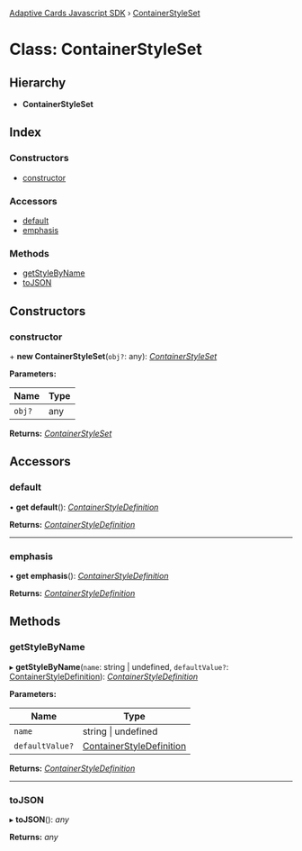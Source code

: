 [Adaptive Cards Javascript SDK](../README.md) › [ContainerStyleSet](containerstyleset.md)

# Class: ContainerStyleSet

## Hierarchy

* **ContainerStyleSet**

## Index

### Constructors

* [constructor](containerstyleset.md#constructor)

### Accessors

* [default](containerstyleset.md#default)
* [emphasis](containerstyleset.md#emphasis)

### Methods

* [getStyleByName](containerstyleset.md#getstylebyname)
* [toJSON](containerstyleset.md#tojson)

## Constructors

###  constructor

\+ **new ContainerStyleSet**(`obj?`: any): *[ContainerStyleSet](containerstyleset.md)*

**Parameters:**

Name | Type |
------ | ------ |
`obj?` | any |

**Returns:** *[ContainerStyleSet](containerstyleset.md)*

## Accessors

###  default

• **get default**(): *[ContainerStyleDefinition](containerstyledefinition.md)*

**Returns:** *[ContainerStyleDefinition](containerstyledefinition.md)*

___

###  emphasis

• **get emphasis**(): *[ContainerStyleDefinition](containerstyledefinition.md)*

**Returns:** *[ContainerStyleDefinition](containerstyledefinition.md)*

## Methods

###  getStyleByName

▸ **getStyleByName**(`name`: string | undefined, `defaultValue?`: [ContainerStyleDefinition](containerstyledefinition.md)): *[ContainerStyleDefinition](containerstyledefinition.md)*

**Parameters:**

Name | Type |
------ | ------ |
`name` | string &#124; undefined |
`defaultValue?` | [ContainerStyleDefinition](containerstyledefinition.md) |

**Returns:** *[ContainerStyleDefinition](containerstyledefinition.md)*

___

###  toJSON

▸ **toJSON**(): *any*

**Returns:** *any*
